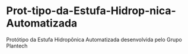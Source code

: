 # Prot-tipo-da-Estufa-Hidrop-nica-Automatizada
Protótipo da Estufa Hidropônica Automatizada desenvolvida pelo Grupo Plantech
